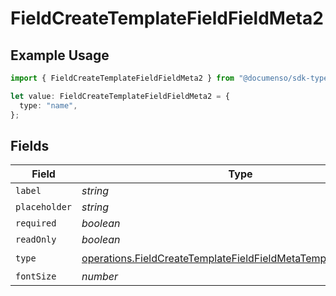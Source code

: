 # FieldCreateTemplateFieldFieldMeta2

## Example Usage

```typescript
import { FieldCreateTemplateFieldFieldMeta2 } from "@documenso/sdk-typescript/models/operations";

let value: FieldCreateTemplateFieldFieldMeta2 = {
  type: "name",
};
```

## Fields

| Field                                                                                                                                              | Type                                                                                                                                               | Required                                                                                                                                           | Description                                                                                                                                        |
| -------------------------------------------------------------------------------------------------------------------------------------------------- | -------------------------------------------------------------------------------------------------------------------------------------------------- | -------------------------------------------------------------------------------------------------------------------------------------------------- | -------------------------------------------------------------------------------------------------------------------------------------------------- |
| `label`                                                                                                                                            | *string*                                                                                                                                           | :heavy_minus_sign:                                                                                                                                 | N/A                                                                                                                                                |
| `placeholder`                                                                                                                                      | *string*                                                                                                                                           | :heavy_minus_sign:                                                                                                                                 | N/A                                                                                                                                                |
| `required`                                                                                                                                         | *boolean*                                                                                                                                          | :heavy_minus_sign:                                                                                                                                 | N/A                                                                                                                                                |
| `readOnly`                                                                                                                                         | *boolean*                                                                                                                                          | :heavy_minus_sign:                                                                                                                                 | N/A                                                                                                                                                |
| `type`                                                                                                                                             | [operations.FieldCreateTemplateFieldFieldMetaTemplatesFieldsType](../../models/operations/fieldcreatetemplatefieldfieldmetatemplatesfieldstype.md) | :heavy_check_mark:                                                                                                                                 | N/A                                                                                                                                                |
| `fontSize`                                                                                                                                         | *number*                                                                                                                                           | :heavy_minus_sign:                                                                                                                                 | N/A                                                                                                                                                |